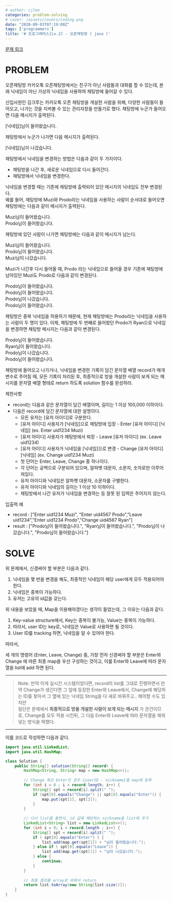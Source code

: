 ```yaml
---
# author: cjlee
categories: problem-solving
# cover: /assets/covers/coding.png
date: "2020-09-03T07:19:00Z"
tags: ['programmers']
title: '# 프로그래머스[Lv.2] - 오픈채팅방 ( java )'
---
```


[문제 링크](https://programmers.co.kr/learn/courses/30/lessons/42888)

# PROBLEM

오픈채팅방
카카오톡 오픈채팅방에서는 친구가 아닌 사람들과 대화를 할 수 있는데, 본래 닉네임이 아닌 가상의 닉네임을 사용하여 채팅방에 들어갈 수 있다.

신입사원인 김크루는 카카오톡 오픈 채팅방을 개설한 사람을 위해, 다양한 사람들이 들어오고, 나가는 것을 지켜볼 수 있는 관리자창을 만들기로 했다. 채팅방에 누군가 들어오면 다음 메시지가 출력된다.

[닉네임]님이 들어왔습니다.

채팅방에서 누군가 나가면 다음 메시지가 출력된다.

[닉네임]님이 나갔습니다.

채팅방에서 닉네임을 변경하는 방법은 다음과 같이 두 가지이다.

* 채팅방을 나간 후, 새로운 닉네임으로 다시 들어간다.
* 채팅방에서 닉네임을 변경한다.

닉네임을 변경할 때는 기존에 채팅방에 출력되어 있던 메시지의 닉네임도 전부 변경된다.  
예를 들어, 채팅방에 Muzi와 Prodo라는 닉네임을 사용하는 사람이 순서대로 들어오면 채팅방에는 다음과 같이 메시지가 출력된다.

Muzi님이 들어왔습니다.  
Prodo님이 들어왔습니다.  

채팅방에 있던 사람이 나가면 채팅방에는 다음과 같이 메시지가 남는다.

Muzi님이 들어왔습니다.  
Prodo님이 들어왔습니다.  
Muzi님이 나갔습니다.  

Muzi가 나간후 다시 들어올 때, Prodo 라는 닉네임으로 들어올 경우 기존에 채팅방에 남아있던 Muzi도 Prodo로 다음과 같이 변경된다.

Prodo님이 들어왔습니다.  
Prodo님이 들어왔습니다.  
Prodo님이 나갔습니다.   
Prodo님이 들어왔습니다.  

채팅방은 중복 닉네임을 허용하기 때문에, 현재 채팅방에는 Prodo라는 닉네임을 사용하는 사람이 두 명이 있다. 이제, 채팅방에 두 번째로 들어왔던 Prodo가 Ryan으로 닉네임을 변경하면 채팅방 메시지는 다음과 같이 변경된다.

Prodo님이 들어왔습니다.  
Ryan님이 들어왔습니다.  
Prodo님이 나갔습니다.  
Prodo님이 들어왔습니다.  

채팅방에 들어오고 나가거나, 닉네임을 변경한 기록이 담긴 문자열 배열 record가 매개변수로 주어질 때, 모든 기록이 처리된 후, 최종적으로 방을 개설한 사람이 보게 되는 메시지를 문자열 배열 형태로 return 하도록 solution 함수를 완성하라.

제한사항
* record는 다음과 같은 문자열이 담긴 배열이며, 길이는 1 이상 100,000 이하이다.
* 다음은 record에 담긴 문자열에 대한 설명이다.
    * 모든 유저는 [유저 아이디]로 구분한다.
    * [유저 아이디] 사용자가 [닉네임]으로 채팅방에 입장 - Enter [유저 아이디] [닉네임] (ex. Enter uid1234 Muzi)
    * [유저 아이디] 사용자가 채팅방에서 퇴장 - Leave [유저 아이디] (ex. Leave uid1234)
    * [유저 아이디] 사용자가 닉네임을 [닉네임]으로 변경 - Change [유저 아이디] [닉네임] (ex. Change uid1234 Muzi)
    * 첫 단어는 Enter, Leave, Change 중 하나이다.
    * 각 단어는 공백으로 구분되어 있으며, 알파벳 대문자, 소문자, 숫자로만 이루어져있다.
    * 유저 아이디와 닉네임은 알파벳 대문자, 소문자를 구별한다.
    * 유저 아이디와 닉네임의 길이는 1 이상 10 이하이다.
    * 채팅방에서 나간 유저가 닉네임을 변경하는 등 잘못 된 입력은 주어지지 않는다.


입출력 예
* record : ["Enter uid1234 Muzi", "Enter uid4567 Prodo","Leave uid1234","Enter uid1234 Prodo","Change uid4567 Ryan"]
* result :  ["Prodo님이 들어왔습니다.", "Ryan님이 들어왔습니다.", "Prodo님이 나갔습니다.", "Prodo님이 들어왔습니다."]

# SOLVE

위 문제에서, 신경써야 할 부분은 다음과 같다.
1. 닉네임을 몇 번을 변경을 해도, 최종적인 닉네임이 해당 user에게 모두 적용되어야 한다.
2. 닉네임은 중복이 가능하다.
3. 유저는 고유의 id값을 갖는다.

위 내용을 보았을 때, Map을 이용해야겠다는 생각이 들었는데, 그 이유는 다음과 같다.
1. Key-value structure에서, Key는 중복이 불가능, Value는 중복이 가능하다.
2. 따라서, user ID는 key로, 닉네임은 Value로 사용하면 될 것이다.
3. User ID를 tracking 하면, 닉네임을 알 수 있어야 한다.

따라서, 

세 개의 명령어 (Enter, Leave, Change) 중, 가장 먼저 신경써야 할 부분은 Enter와 Change 에 따른 최종 map을 우선 구성하는 것이고, 이를 Enter와 Leave에 따라 문자열을 list에 add 하면 된다.

---
> Note. 만약 이게 실시간 시스템이었다면, record의 list를 그대로 진행하면서 만약 Change가 생긴다면 그 앞에 등장한 Enter와 Leave에서, Change에 해당하는 ID를 찾아서 그 옆에 있는 닉네임 String을 다 새로 바꿔주고.. 해야할 수도 있지만  
> 일단은 문제에서 **최종적으로 방을 개설한 사람이 보게 되는 메시지** 가 관건이므로, Change를 모두 적용 시킨뒤, 그 다음 Enter와 Leave에 따라 문자열을 채워 넣는 방식을 택했다.

---

이를 코드로 작성하면 다음과 같다.
```java
import java.util.LinkedList;
import java.util.HashMap;

class Solution {
    public String[] solution(String[] record) {        
        HashMap<String, String> map = new HashMap<>();
        
        // Change 혹은 Enter인 경우 {userID - nickname}를 map에 등록
        for (int i = 0 ; i < record.length; i++) {
            String[] spt = record[i].split(" ");
            if (spt[0].equals("Change") || spt[0].equals("Enter")) {
                map.put(spt[1], spt[2]);
            }
        }
        
        // 다시 list를 돌면서, id 값에 해당하는 nickname을 list에 추가
        LinkedList<String> list = new LinkedList<>();
        for (int i = 0; i < record.length ; i++) {
            String[] spt = record[i].split(" ");
            if ( spt[0].equals("Enter") ) {
                list.add(map.get(spt[1]) + "님이 들어왔습니다.");
            } else if ( spt[0].equals("Leave")) {
                list.add(map.get(spt[1]) + "님이 나갔습니다.");
            } else {
                continue;
            }
        }
        
        // 최종 결과를 array로 바꿔서 return
        return list.toArray(new String[list.size()]);
    }
}

```